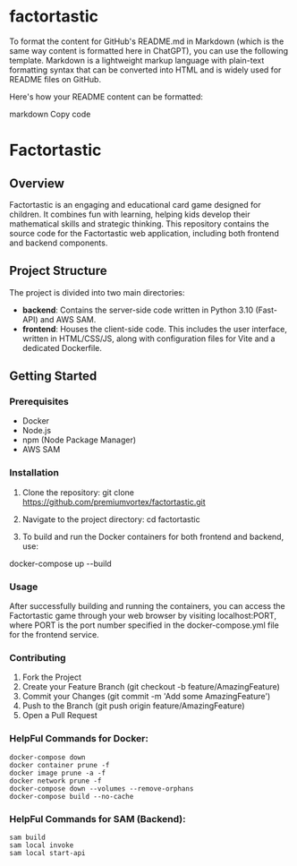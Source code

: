 # factortastic
To format the content for GitHub's README.md in Markdown (which is the same way content is formatted here in ChatGPT), you can use the following template. Markdown is a lightweight markup language with plain-text formatting syntax that can be converted into HTML and is widely used for README files on GitHub.

Here's how your README content can be formatted:

markdown
Copy code
# Factortastic

## Overview
Factortastic is an engaging and educational card game designed for children. It combines fun with learning, helping kids develop their mathematical skills and strategic thinking. This repository contains the source code for the Factortastic web application, including both frontend and backend components.

## Project Structure
The project is divided into two main directories:

- **backend**: Contains the server-side code written in Python 3.10 (Fast-API) and AWS SAM.
- **frontend**: Houses the client-side code. This includes the user interface, written in HTML/CSS/JS, along with configuration files for Vite and a dedicated Dockerfile.

## Getting Started

### Prerequisites
- Docker
- Node.js
- npm (Node Package Manager)
- AWS SAM

### Installation
1. Clone the repository:
git clone https://github.com/premiumvortex/factortastic.git

2. Navigate to the project directory:
cd factortastic

3. To build and run the Docker containers for both frontend and backend, use:


docker-compose up --build
### Usage
After successfully building and running the containers, you can access the Factortastic game through your web browser by visiting localhost:PORT, where PORT is the port number specified in the docker-compose.yml file for the frontend service.

### Contributing

1. Fork the Project
2. Create your Feature Branch (git checkout -b feature/AmazingFeature)
3. Commit your Changes (git commit -m 'Add some AmazingFeature')
4. Push to the Branch (git push origin feature/AmazingFeature)
5. Open a Pull Request

### HelpFul Commands for Docker:
```
docker-compose down
docker container prune -f
docker image prune -a -f
docker network prune -f
docker-compose down --volumes --remove-orphans
docker-compose build --no-cache
```

### HelpFul Commands for SAM (Backend):
```
sam build
sam local invoke
sam local start-api
```
